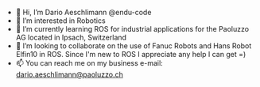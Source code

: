 - 👋 Hi, I’m Dario Aeschlimann @endu-code
- 👀 I’m interested in Robotics
- 🌱 I’m currently learning ROS for industrial applications for the Paoluzzo AG located in Ipsach, Switzerland
- 💞️ I’m looking to collaborate on the use of Fanuc Robots and Hans Robot Elfin10 in ROS. Since I'm new to ROS I appreciate any help I can get =)
- 📫 You can reach me on my business e-mail: dario.aeschlimann@paoluzzo.ch

<!---
endu-code/endu-code is a ✨ special ✨ repository because its `README.md` (this file) appears on your GitHub profile.
You can click the Preview link to take a look at your changes.
--->
